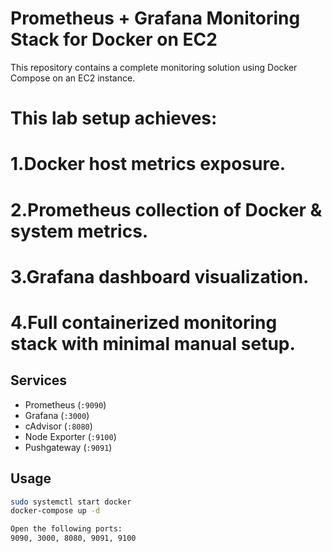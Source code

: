 # Prometheus + Grafana Monitoring Stack for Docker on EC2

This repository contains a complete monitoring solution using Docker Compose on an EC2 instance.

# This lab setup achieves:
# 1.Docker host metrics exposure.
# 2.Prometheus collection of Docker & system metrics.
# 3.Grafana dashboard visualization.
# 4.Full containerized monitoring stack with minimal manual setup.

## Services
- Prometheus (`:9090`)
- Grafana (`:3000`)
- cAdvisor (`:8080`)
- Node Exporter (`:9100`)
- Pushgateway (`:9091`)

## Usage
```bash
sudo systemctl start docker
docker-compose up -d

Open the following ports:
9090, 3000, 8080, 9091, 9100
